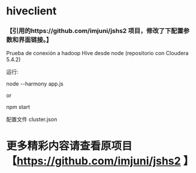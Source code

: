 # hiveclient
### 【引用的https://github.com/imjuni/jshs2 项目，修改了下配置参数和界面链接。】


Prueba de conexión a hadoop Hive desde node (repositorio con Cloudera 5.4.2)

运行:

node --harmony app.js

or 

npm start

配置文件 cluster.json

更多精彩内容请查看原项目【https://github.com/imjuni/jshs2 】
=======================



